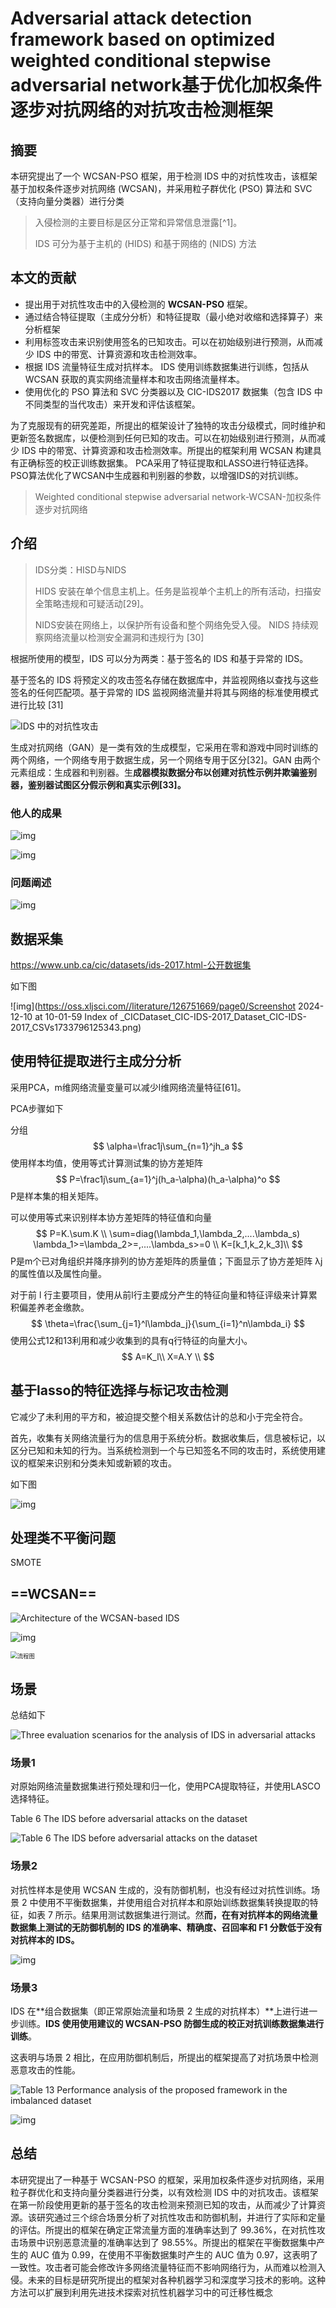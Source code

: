 # Adversarial attack detection framework based on optimized weighted conditional stepwise adversarial network基于优化加权条件逐步对抗网络的对抗攻击检测框架

## 摘要

本研究提出了一个 WCSAN-PSO 框架，用于检测 IDS 中的对抗性攻击，该框架基于加权条件逐步对抗网络 (WCSAN)，并采用粒子群优化 (PSO) 算法和 SVC（支持向量分类器）进行分类



> 入侵检测的主要目标是区分正常和异常信息泄露[^1]。
>
> IDS 可分为基于主机的 (HIDS) 和基于网络的 (NIDS) 方法

## 本文的贡献

- 提出用于对抗性攻击中的入侵检测的 **WCSAN-PSO** 框架。 
- 通过结合特征提取（主成分分析）和特征提取（最小绝对收缩和选择算子）来分析框架
- 利用标签攻击来识别使用签名的已知攻击。可以在初始级别进行预测，从而减少 IDS 中的带宽、计算资源和攻击检测效率。
- 根据 IDS 流量特征生成对抗样本。 IDS 使用训练数据集进行训练，包括从 WCSAN 获取的真实网络流量样本和攻击网络流量样本。
- 使用优化的 PSO 算法和 SVC 分类器以及 CIC-IDS2017 数据集（包含 IDS 中不同类型的当代攻击）来开发和评估该框架。

为了克服现有的研究差距，所提出的框架设计了独特的攻击分级模式，同时维护和更新签名数据库，以便检测到任何已知的攻击。可以在初始级别进行预测，从而减少 IDS 中的带宽、计算资源和攻击检测效率。所提出的框架利用 WCSAN 构建具有正确标签的校正训练数据集。  PCA采用了特征提取和LASSO进行特征选择。 PSO算法优化了WCSAN中生成器和判别器的参数，以增强IDS的对抗训练。

> Weighted conditional stepwise adversarial network-WCSAN-加权条件逐步对抗网络
>
> 



## 介绍

> IDS分类：HISD与NIDS
>
> HIDS 安装在单个信息主机上。任务是监视单个主机上的所有活动，扫描安全策略违规和可疑活动[29]。
>
> NIDS安装在网络上，以保护所有设备和整个网络免受入侵。 NIDS 持续观察网络流量以检测安全漏洞和违规行为 [30]

根据所使用的模型，IDS 可以分为两类：基于签名的 IDS 和基于异常的 IDS。

基于签名的 IDS 将预定义的攻击签名存储在数据库中，并监视网络以查找与这些签名的任何匹配项。基于异常的 IDS 监视网络流量并将其与网络的标准使用模式进行比较 [31]

![IDS 中的对抗性攻击](https://cdn.xljsci.com/literature/126751669/page3/n3d2hh.png)

生成对抗网络（GAN）是一类有效的生成模型，它采用在零和游戏中同时训练的两个网络，一个网络专用于数据生成，另一个网络专用于区分[32]。GAN 由两个元素组成：生成器和判别器。生**成器模拟数据分布以创建对抗性示例并欺骗鉴别器，鉴别器试图区分假示例和真实示例[33]。**

### 他人的成果

![img](https://oss.xljsci.com//literature/126751669/page0/1733751836275.png)

![img](https://oss.xljsci.com//literature/126751669/page0/1733751869685.png)

### 问题阐述

![img](https://cdn.xljsci.com/literature/126751669/page7/lakej2.png)

## 数据采集

https://www.unb.ca/cic/datasets/ids-2017.html-公开数据集

如下图

![img](https://oss.xljsci.com//literature/126751669/page0/Screenshot 2024-12-10 at 10-01-59 Index of _CICDataset_CIC-IDS-2017_Dataset_CIC-IDS-2017_CSVs1733796125343.png)



## 使用特征提取进行主成分分析

采用PCA，m维网络流量变量可以减少l维网络流量特征[61]。

PCA步骤如下

分组
$$
\alpha=\frac1j\sum_{n=1}^jh_a
$$
使用样本均值，使用等式计算测试集的协方差矩阵
$$
P=\frac1j\sum_{a=1}^j(h_a-\alpha)(h_a-\alpha)^o
$$
P是样本集的相关矩阵。

可以使用等式来识别样本协方差矩阵的特征值和向量
$$
P=K.\sum.K \\
\sum=diag(\lambda_1,\lambda_2,....\lambda_s) \lambda_1>=\lambda_2>=,....\lambda_s>=0 \\
K=[k_1,k_2,k_3]\\
$$
P是m个已对角组织并降序排列的协方差矩阵的质量值；下面显示了协方差矩阵 λj 的属性值以及属性向量。

对于前 l 行主要项目，使用从前l行主要成分产生的特征向量和特征评级来计算累积偏差养老金缴款。
$$
\theta=\frac{\sum_{j=1}^l\lambda_j}{\sum_{i=1}^n\lambda_i}
$$
使用公式12和13利用和减少收集到的具有q行特征的向量大小。
$$
A=K_l\\
X=A.Y \\
$$

## 基于lasso的特征选择与标记攻击检测

它减少了未利用的平方和，被迫提交整个相关系数估计的总和小于完全符合。

首先，收集有关网络流量行为的信息用于系统分析。数据收集后，信息被标记，以区分已知和未知的行为。当系统检测到一个与已知签名不同的攻击时，系统使用建议的框架来识别和分类未知或新颖的攻击。

如下图

![img](https://cdn.xljsci.com/literature/126751669/page10/og4b63.png)

## 处理类不平衡问题

SMOTE

## ==WCSAN==

![Architecture of the WCSAN-based IDS](https://cdn.xljsci.com/literature/126751669/page10/47nr4x.png)

![img](https://oss.xljsci.com//literature/126751669/page0/1733812250469.png)

<img src="https://cdn.xljsci.com/literature/126751669/page14/oupd90.png" alt="流程图" style="zoom:67%;" />

## 场景

总结如下

![Three evaluation scenarios for the analysis of IDS in adversarial attacks](https://cdn.xljsci.com/literature/126751669/page15/z5o7g6.png)

### 场景1

对原始网络流量数据集进行预处理和归一化，使用PCA提取特征，并使用LASCO选择特征。

Table 6 The IDS before adversarial attacks on the dataset

![Table 6 The IDS before adversarial attacks on the dataset](https://cdn.xljsci.com/literature/126751669/page15/gbdrss.png)

### 场景2

对抗性样本是使用 WCSAN 生成的，没有防御机制，也没有经过对抗性训练。场景 2 中使用不平衡数据集，并使用组合对抗样本和原始训练数据集转换提取的特征，如表 7 所示。结果用测试数据集进行测试。然**而，在有对抗样本的网络流量数据集上测试的无防御机制的 IDS 的准确率、精确度、召回率和 F1 分数低于没有对抗样本的 IDS。**

![img](https://cdn.xljsci.com/literature/126751669/page16/eohh8f.png)

### 场景3

IDS 在**组合数据集（即正常原始流量和场景 2 生成的对抗样本）**上进行进一步训练。**IDS 使用使用建议的 WCSAN-PSO 防御生成的校正对抗训练数据集进行训练**。

这表明与场景 2 相比，在应用防御机制后，所提出的框架提高了对抗场景中检测恶意攻击的性能。



![Table 13 Performance analysis of the proposed framework in the imbalanced dataset](https://cdn.xljsci.com/literature/126751669/page19/cabk6a.png)

![img](https://oss.xljsci.com//literature/126751669/page0/1733816767403.png)

## 总结

本研究提出了一种基于 WCSAN-PSO 的框架，采用加权条件逐步对抗网络，采用粒子群优化和支持向量分类器进行分类，以有效检测 IDS  中的对抗攻击。该框架在第一阶段使用更新的基于签名的攻击检测来预测已知的攻击，从而减少了计算资源。该研究通过三个综合场景分析了对抗性攻击和防御机制，并进行了实际和定量的评估。所提出的框架在确定正常流量方面的准确率达到了 99.36%，在对抗性攻击场景中识别恶意流量的准确率达到了 98.55%。所提出的框架在平衡数据集中产生的 AUC 值为  0.99，在使用不平衡数据集时产生的 AUC 值为  0.97，这表明了一致性。攻击者可能会修改许多网络流量特征而不影响网络行为，从而难以检测入侵。未来的目标是研究所提出的框架对各种机器学习和深度学习技术的影响。这种方法可以扩展到利用先进技术探索对抗性机器学习中的可迁移性概念
